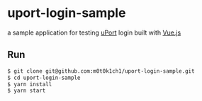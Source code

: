 # uport-login-sample

a sample application for testing [uPort](https://www.uport.me) login built with [Vue.js](https://github.com/vuejs/vue)

## Run

``` sh
$ git clone git@github.com:m0t0k1ch1/uport-login-sample.git
$ cd uport-login-sample
$ yarn install
$ yarn start
```
